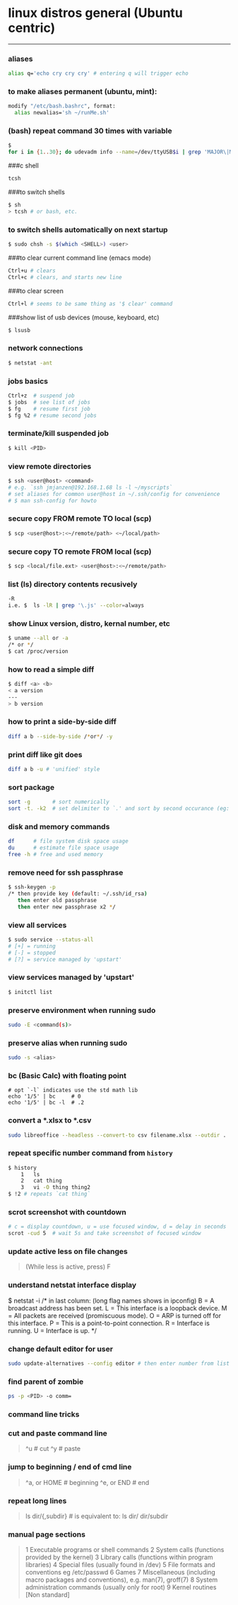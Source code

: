 # linux distros general (Ubuntu centric)

---

### aliases
```bash
alias q='echo cry cry cry' # entering q will trigger echo
```

### to make aliases permanent (ubuntu, mint):
```bash
modify "/etc/bash.bashrc", format:
  alias newalias='sh ~/runMe.sh'
```

### (bash) repeat command 30 times with variable
```bash
$ 
for i in {1..30}; do udevadm info --name=/dev/ttyUSB$i | grep 'MAJOR\|MINOR'; done
```

###c shell
```bash
tcsh
```

###to switch shells
```bash
$ sh
> tcsh # or bash, etc.
```

### to switch shells automatically on next startup
```bash
$ sudo chsh -s $(which <SHELL>) <user>
```

###to clear current command line (emacs mode)
```bash
Ctrl+u # clears
Ctrl+c # clears, and starts new line
```

###to clear screen
```bash
Ctrl+l # seems to be same thing as '$ clear' command
```

###show list of usb devices (mouse, keyboard, etc)
```bash
$ lsusb
```

### network connections
```bash
$ netstat -ant
```

### jobs basics
```bash
Ctrl+z  # suspend job
$ jobs  # see list of jobs
$ fg    # resume first job
$ fg %2 # resume second jobs
```

### terminate/kill suspended job
```bash
$ kill <PID>
```

### view remote directories
```bash
$ ssh <user@host> <command> 
# e.g. `ssh jmjanzen@192.168.1.68 ls -l ~/myscripts`
# set aliases for common user@host in ~/.ssh/config for convenience
# $ man ssh-config for howto
```

### secure copy FROM remote TO local (scp)
```bash
$ scp <user@host>:<~/remote/path> <~/local/path>
```

### secure copy TO remote FROM local (scp)
```bash
$ scp <local/file.ext> <user@host>:<~/remote/path>
```

### list (ls) directory contents recusively
```bash
-R
i.e. $  ls -lR | grep '\.js' --color=always
```

### show Linux version, distro, kernal number, etc
```bash
$ uname --all or -a
/* or */
$ cat /proc/version
```

### how to read a simple diff
```bash
$ diff <a> <b>
< a version
---
> b version
```

### how to print a side-by-side diff
```bash
diff a b --side-by-side /*or*/ -y
```

### print diff like git does
```bash
diff a b -u # 'unified' style
```

### sort package
```bash
sort -g       # sort numerically
sort -t. -k2  # set delimiter to `.' and sort by second occurance (eg: extension)
```

### disk and memory commands
```bash
df      # file system disk space usage
du      # estimate file space usage
free -h # free and used memory
```

### remove need for ssh passphrase
```bash
$ ssh-keygen -p
/* then provide key (default: ~/.ssh/id_rsa)
   then enter old passphrase
   then enter new passphrase x2 */
```

### view all services
```bash
$ sudo service --status-all
# [+] = running
# [-] = stopped
# [?] = service managed by 'upstart'
```

### view services managed by 'upstart'
```bash
$ initctl list
```

### preserve environment when running sudo
```bash
sudo -E <command(s)>
```

### preserve alias when running sudo
```bash
sudo -s <alias>
```

### bc (Basic Calc) with floating point
```
# opt `-l` indicates use the std math lib
echo '1/5' | bc     # 0
echo '1/5' | bc -l  # .2
```

### convert a *.xlsx to *.csv
```bash
sudo libreoffice --headless --convert-to csv filename.xlsx --outdir .
```

### repeat specific number command from `history`
```bash
$ history
	1	ls
	2	cat thing
	3	vi -O thing thing2
$ !2 # repeats `cat thing`
```

### scrot screenshot with countdown
```bash
# c = display countdown, u = use focused window, d = delay in seconds
scrot -cud 5  # wait 5s and take screenshot of focused window
```

### update active less on file changes
> (While less is active, press) F

### understand netstat interface display
$ netstat -i
/* in last column:
   (long flag names shows in ipconfig)
	B = A broadcast address has been set.
	L = This interface is a loopback device.
	M = All packets are received (promiscuous mode).
	O = ARP is turned off for this interface.
	P = This is a point-to-point connection.
	R = Interface is running.
	U = Interface is up. 
*/

### change default editor for user
```bash
sudo update-alternatives --config editor # then enter number from list
```

### find parent of zombie
```bash
ps -p <PID> -o comm=
```


### command line tricks ###

### cut and paste command line
> ^u                # cut
> ^y                # paste

### jump to beginning / end of cmd line
> ^a, or HOME       # beginning
> ^e, or END        # end

### repeat long lines
> ls dir/{,subdir}  # is equivalent to: ls dir/ dir/subdir

### manual page sections
> 1   Executable programs or shell commands
> 2   System calls (functions provided by the kernel)
> 3   Library calls (functions within program libraries)
> 4   Special files (usually found in /dev)
> 5   File formats and conventions eg /etc/passwd
> 6   Games
> 7   Miscellaneous (including macro packages and conventions), e.g. man(7), groff(7)
> 8   System administration commands (usually only for root)
> 9   Kernel routines [Non standard]

